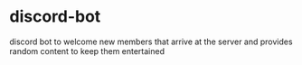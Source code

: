 # discord-bot
discord bot to welcome new members that arrive at the server and provides random content to keep them entertained
